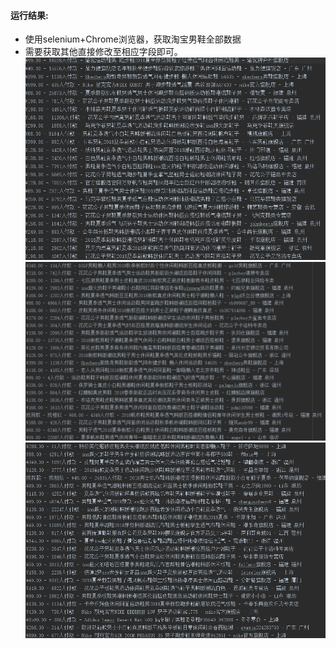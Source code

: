 #### 运行结果:
- 使用selenium+Chrome浏览器，获取淘宝男鞋全部数据
- 需要获取其他直接修改至相应字段即可。
![运行截图](./运行截图.png "运行截图")
![运行截图2](./运行截图2.png "运行截图2")
![运行截图3](./运行截图3.png "运行截图3")
